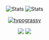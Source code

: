 
<div align="center">
  
  ![Stats](https://github-readme-stats.vercel.app/api?username=bd986650&show_icons=true&locale=en&hide=contribs&count_private=true&include_all_commits=true)
  ![Stats](https://github-readme-stats.vercel.app/api/top-langs?username=bd986650&show_icons=true&locale=en&layout=compact)

  <a href="https://github.com/kawarimidoll/typograssy">
    <img alt="typograssy" src="https://typograssy.deno.dev/api?text=%E2%99%A1%E3%82%B8%E3%83%A7%E3%83%B3%E3%81%A7%E3%81%99%E2%99%A1%E3%81%93%E3%82%93%E3%81%AB%E3%81%A1%E3%81%AF%20%E2%99%A1&l0=171717&l1=ffffff&l2=ffffff&l3=ffffff&l4=ffffff&bg=000000&frame=none&speed=100&comment=">
    
</a>
    <p>
        <img draggable="false"style="witdh:119xp;height:20xp;" src="https://komarev.com/ghpvc/?username=bd986650&style=for-the-badge&color=2CA5E0">
        <a href="https://t.me/bd986650"><img  draggable="false" style="witdh:119xp;height:20xp;"src="https://img.shields.io/badge/Telegram-2CA5E0?style=for-the-badge&logo=telegram&logoColor=white">
        </a>
    </p>
</div>
